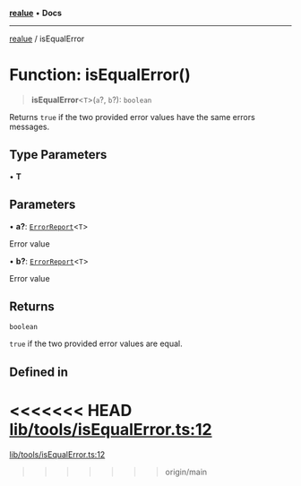 [**realue**](../README.md) • **Docs**

***

[realue](../README.md) / isEqualError

# Function: isEqualError()

> **isEqualError**\<`T`\>(`a`?, `b`?): `boolean`

Returns `true` if the two provided error values have the same errors messages.

## Type Parameters

• **T**

## Parameters

• **a?**: [`ErrorReport`](../type-aliases/ErrorReport.md)\<`T`\>

Error value

• **b?**: [`ErrorReport`](../type-aliases/ErrorReport.md)\<`T`\>

Error value

## Returns

`boolean`

`true` if the two provided error values are equal.

## Defined in

<<<<<<< HEAD
[lib/tools/isEqualError.ts:12](https://github.com/nevoland/realue/blob/cbce77129663d64110c6eeb5270a3b7841e0b453/lib/tools/isEqualError.ts#L12)
=======
[lib/tools/isEqualError.ts:12](https://github.com/nevoland/realue/blob/90be82ca388547f529d338e720e90d4eeb8b3263/lib/tools/isEqualError.ts#L12)
>>>>>>> origin/main
